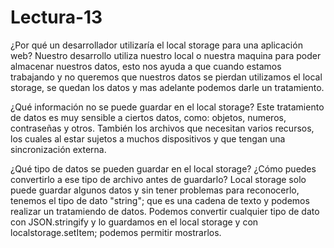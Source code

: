 # Lectura-13

¿Por qué un desarrollador utilizaría el local storage para una aplicación web?
Nuestro desarrollo utiliza nuestro local o nuestra maquina para poder almacenar nuestros datos, esto nos ayuda a que cuando estamos trabajando y no queremos que nuestros datos se pierdan utilizamos el local storage, se quedan los datos y mas adelante podemos darle un tratamiento. 

¿Qué información no se puede guardar en el local storage?
Este tratamiento de datos es muy sensible a ciertos datos, como: objetos, numeros, contraseñas y otros. También los archivos que necesitan varios recursos, los cuales al estar sujetos a muchos dispositivos y que tengan una sincronización externa.

¿Qué tipo de datos se pueden guardar en el local storage? ¿Cómo puedes convertirlo a ese tipo de archivo antes de guardarlo?
Local storage solo puede guardar algunos datos y sin tener problemas para reconocerlo, tenemos el tipo de dato "string"; que es una cadena de texto y podemos realizar un tratamiendo de datos. Podemos convertir cualquier tipo de dato con JSON.stringify y lo guardamos en el local storage y con localstorage.setItem; podemos permitir mostrarlos.
